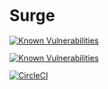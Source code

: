 # Surge

[![Known Vulnerabilities](https://snyk.io/test/github/reaandrew/surge/badge.svg?targetFile=Gopkg.lock)](https://snyk.io/test/github/reaandrew/surge?targetFile=Gopkg.lock)

<a href="https://snyk.io/test/github/reaandrew/surge?targetFile=Gopkg.lock"><img src="https://snyk.io/test/github/reaandrew/surge/badge.svg?targetFile=Gopkg.lock" alt="Known Vulnerabilities" data-canonical-src="https://snyk.io/test/github/reaandrew/surge?targetFile=Gopkg.lock" style="max-width:100%;"></a>

[![CircleCI](https://circleci.com/gh/reaandrew/surge/tree/master.svg?style=svg)](https://circleci.com/gh/reaandrew/surge/tree/master)

